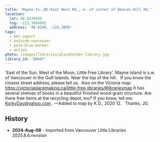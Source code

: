 ```yaml
---
title: 'Mayne Is.,BC:East West Rd., e. of corner of Deacon Hill Rd.'
location:
  lat: 48.8339934
  lng: -123.3094902
  address: '48.8340, -123.3095'
tags:
  - kml-import
  - outside-vancouver
  - pale-blue-marker
  - active
photo: /images/libraries/placeholder-library.jpg
library_id: '00447'
---
```

'East of the Sun, West of the Moon, Little Free Library'.
Mayne Island is s.w. of Vancouver in the Gulf Islands.
Near the top of the hill.  
If you know the closest street address, please tell us. 
Also on the Victoria map:
https://victoriaplacemaking.ca/little-free-libraries/#librariesmap
It has several shelves of books in a beautiful 
finished wood-grain structure.
 Are there free items at the recycling depot, too?
If you know, tell me: KorkyDay@yahoo.com .
—Added to map by K.D., 2020 12.   Thanks, JG.

## History
- **2024-Aug-08** - Imported from Vancouver Little Libraries 2025.8.6.revision
